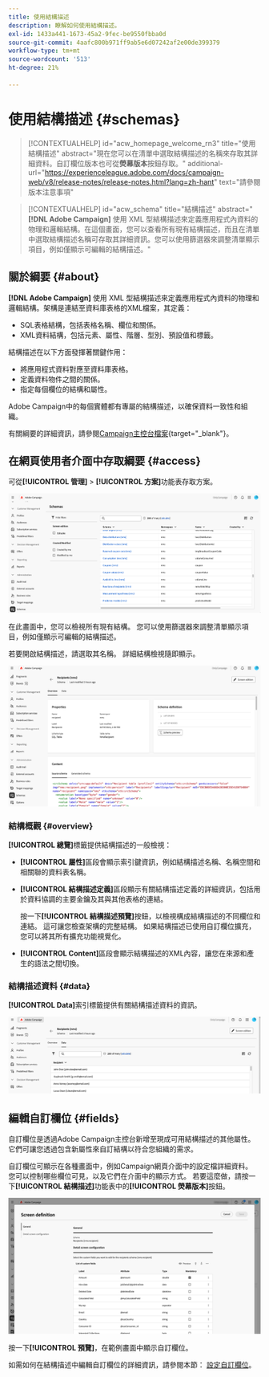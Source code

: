 ```yaml
---
title: 使用結構描述
description: 瞭解如何使用結構描述。
exl-id: 1433a441-1673-45a2-9fec-be9550fbba0d
source-git-commit: 4aafc800b971ff9ab5e6d07242af2e00de399379
workflow-type: tm+mt
source-wordcount: '513'
ht-degree: 21%

---
```


# 使用結構描述 {#schemas}

>[!CONTEXTUALHELP]
>id="acw_homepage_welcome_rn3"
>title="使用結構描述"
>abstract="現在您可以在清單中選取結構描述的名稱來存取其詳細資料。自訂欄位版本也可從&#x200B;**熒幕版本**&#x200B;按鈕存取。"
>additional-url="https://experienceleague.adobe.com/docs/campaign-web/v8/release-notes/release-notes.html?lang=zh-hant" text="請參閱版本注意事項"

>[!CONTEXTUALHELP]
>id="acw_schema"
>title="結構描述"
>abstract="**[!DNL Adobe Campaign]** 使用 XML 型結構描述來定義應用程式內資料的物理和邏輯結構。在這個畫面，您可以查看所有現有結構描述，而且在清單中選取結構描述名稱可存取其詳細資訊。您可以使用篩選器來調整清單顯示項目，例如僅顯示可編輯的結構描述。"

## 關於綱要 {#about}

**[!DNL Adobe Campaign]** 使用 XML 型結構描述來定義應用程式內資料的物理和邏輯結構。架構是連結至資料庫表格的XML檔案，其定義：

* SQL表格結構，包括表格名稱、欄位和關係。
* XML資料結構，包括元素、屬性、階層、型別、預設值和標籤。

結構描述在以下方面發揮著關鍵作用：

* 將應用程式資料對應至資料庫表格。
* 定義資料物件之間的關係。
* 指定每個欄位的結構和屬性。

Adobe Campaign中的每個實體都有專屬的結構描述，以確保資料一致性和組織。

有關綱要的詳細資訊，請參閱[Campaign主控台檔案](https://experienceleague.adobe.com/en/docs/campaign/campaign-v8/developer/shemas-forms/schemas){target="_blank"}。

## 在網頁使用者介面中存取綱要 {#access}

可從&#x200B;**[!UICONTROL 管理]** > **[!UICONTROL 方案]**&#x200B;功能表存取方案。

![顯示可用結構描述和篩選器的結構描述清單畫面](assets/schemas-list.png)

在此畫面中，您可以檢視所有現有結構。 您可以使用篩選器來調整清單顯示項目，例如僅顯示可編輯的結構描述。

若要開啟結構描述，請選取其名稱。 詳細結構檢視隨即顯示。

![顯示結構描述屬性和內容的結構描述詳細資訊畫面](assets/schema-details.png)

### 結構概觀 {#overview}

**[!UICONTROL 總覽]**&#x200B;標籤提供結構描述的一般檢視：

* **[!UICONTROL 屬性]**&#x200B;區段會顯示索引鍵資訊，例如結構描述名稱、名稱空間和相關聯的資料表名稱。

* **[!UICONTROL 結構描述定義]**&#x200B;區段顯示有關結構描述定義的詳細資訊，包括用於資料協調的主要金鑰及其與其他表格的連結。

  按一下&#x200B;**[!UICONTROL 結構描述預覽]**&#x200B;按鈕，以檢視構成結構描述的不同欄位和連結。 這可讓您檢查架構的完整結構。 如果結構描述已使用自訂欄位擴充，您可以將其所有擴充功能視覺化。

* **[!UICONTROL Content]**&#x200B;區段會顯示結構描述的XML內容，讓您在來源和產生的語法之間切換。

### 結構描述資料 {#data}

**[!UICONTROL Data]**&#x200B;索引標籤提供有關結構描述資料的資訊。

![顯示資料結構和屬性的結構描述資料標籤](assets/schemas-data.png)

## 編輯自訂欄位 {#fields}

自訂欄位是透過Adobe Campaign主控台新增至現成可用結構描述的其他屬性。 它們可讓您透過包含新屬性來自訂結構以符合您組織的需求。

自訂欄位可顯示在各種畫面中，例如Campaign網頁介面中的設定檔詳細資料。 您可以控制哪些欄位可見，以及它們在介面中的顯示方式。 若要這麼做，請按一下&#x200B;**[!UICONTROL 結構描述]**&#x200B;功能表中的&#x200B;**[!UICONTROL 熒幕版本]**&#x200B;按鈕。

![顯示可編輯屬性的自訂欄位畫面](assets/schemas-custom.png)

按一下&#x200B;**[!UICONTROL 預覽]**，在範例畫面中顯示自訂欄位。

如需如何在結構描述中編輯自訂欄位的詳細資訊，請參閱本節： [設定自訂欄位](../administration/custom-fields.md)。
